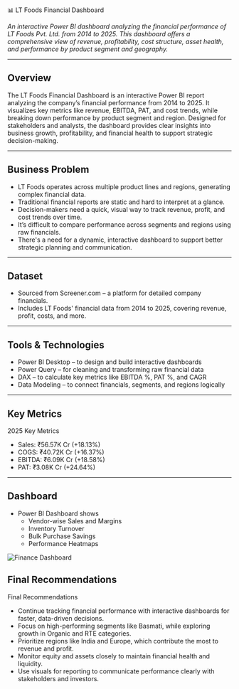 📊 LT Foods Financial Dashboard

_An interactive Power BI dashboard analyzing the financial performance of LT Foods Pvt. Ltd. from 2014 to 2025. This dashboard offers a comprehensive view of revenue, profitability, cost structure, asset health, and performance by product segment and geography._
_ _ _



<h2><a class="anchor" id="overview"></a>Overview</h2>
The LT Foods Financial Dashboard is an interactive Power BI report analyzing the company’s financial performance from 2014 to 2025. It visualizes key metrics like revenue, EBITDA, PAT, and cost trends, while breaking down performance by product segment and region. Designed for stakeholders and analysts, the dashboard provides clear insights into business growth, profitability, and financial health to support strategic decision-making.

_ _ _


<h2><a class="anchor" id="business-problem"></a>Business Problem</h2>

- LT Foods operates across multiple product lines and regions, generating complex financial data.
- Traditional financial reports are static and hard to interpret at a glance.
- Decision-makers need a quick, visual way to track revenue, profit, and cost trends over time.
- It’s difficult to compare performance across segments and regions using raw financials.
- There's a need for a dynamic, interactive dashboard to support better strategic planning and communication.

_ _ _


<h2><a class="anchor" id="dataset"></a>Dataset</h2>

- Sourced from Screener.com – a platform for detailed company financials.
- Includes LT Foods' financial data from 2014 to 2025, covering revenue, profit, costs, and more.
_ _ _



<h2><a class="anchor" id="tools--technologies"></a>Tools & Technologies</h2>

- Power BI Desktop – to design and build interactive dashboards
- Power Query – for cleaning and transforming raw financial data
- DAX – to calculate key metrics like EBITDA %, PAT %, and CAGR
- Data Modeling – to connect financials, segments, and regions logically

_ _ _


<h2><a class="anchor" id="Key-Matrics"></a>Key Metrics</h2>

2025 Key Metrics
- Sales: ₹56.57K Cr (+18.13%)
- COGS: ₹40.72K Cr (+16.37%)
- EBITDA: ₹6.09K Cr (+18.58%)
- PAT: ₹3.08K Cr (+24.64%)

_ _ _


<h2><a class="anchor" id="dashboard"></a>Dashboard</h2>

- Power BI Dashboard shows
  - Vendor-wise Sales and Margins
  - Inventory Turnover
  - Bulk Purchase Savings
  - Performance Heatmaps

![Finance Dashboard](images/dashboard.png)




<h2><a class="anchor" id="Final-Recommendations"></a>Final Recommendations</h2>

Final Recommendations
- Continue tracking financial performance with interactive dashboards for faster, data-driven decisions.
- Focus on high-performing segments like Basmati, while exploring growth in Organic and RTE categories.
- Prioritize regions like India and Europe, which contribute the most to revenue and profit.
- Monitor equity and assets closely to maintain financial health and liquidity.
- Use visuals for reporting to communicate performance clearly with stakeholders and investors.


